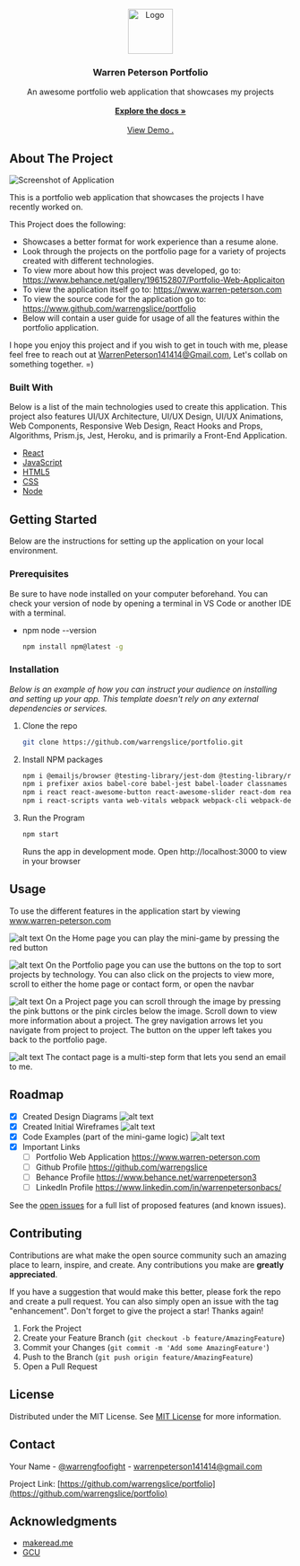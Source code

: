 <br/>
<div align="center">
<a href="https://github.com/ShaanCoding/ReadME-Generator">
<img src="https://i.imgur.com/wz0BR8y.png" alt="Logo" width="80" height="80">
</a>
<h3 align="center">Warren Peterson Portfolio</h3>
<p align="center">
An awesome portfolio web application that showcases my projects
<br/>
<br/>
<a href="https://github.com/warrengslice/portfolio"><strong>Explore the docs »</strong></a>
<br/>
<br/>
<a href="https://www.warren-peterson.com">View Demo .</a>  


</p>
</div>

 ## About The Project

![Screenshot of Application](https://i.imgur.com/8IpewIv.gif)

This is a portfolio web application that showcases the projects I have recently worked on.

This Project does the following:

- Showcases a better format for work experience than a resume alone.
- Look through the projects on the portfolio page for a variety of projects created with different technologies.
- To view more about how this project was developed, go to: https://www.behance.net/gallery/196152807/Portfolio-Web-Applicaiton
- To view the application itself go to: https://www.warren-peterson.com
- To view the source code for the application go to: https://www.github.com/warrengslice/portfolio
- Below will contain a user guide for usage of all the features within the portfolio application.

I hope you enjoy this project and if you wish to get in touch with me, please feel free to reach out at WarrenPeterson141414@Gmail.com, Let's collab on something together. =)
 ### Built With

Below is a list of the main technologies used to create this application. This project also features UI/UX Architecture, UI/UX Design, UI/UX Animations, Web Components, Responsive Web Design, React Hooks and Props, Algorithms, Prism.js, Jest, Heroku, and is primarily a Front-End Application.

- [React](https://reactjs.org)
- [JavaScript](https://javascript.org)
- [HTML5](https://html5.org)
- [CSS](https://css.org)
- [Node](https://node.org)
 ## Getting Started

Below are the instructions for setting up the application on your local environment.
 ### Prerequisites

Be sure to have node installed on your computer beforehand. You can check your version of node by opening a terminal in VS Code or another IDE with a terminal.

- npm node --version
  ```sh
  npm install npm@latest -g
  ```
 ### Installation

_Below is an example of how you can instruct your audience on installing and setting up your app. This template doesn't rely on any external dependencies or services._

1. Clone the repo
   ```sh
   git clone https://github.com/warrengslice/portfolio.git
   ```
3. Install NPM packages
   ```sh
   npm i @emailjs/browser @testing-library/jest-dom @testing-library/react @testing-library/user-event 
   npm i prefixer axios babel-core babel-jest babel-loader classnames cssloader framer-motion jest prismjs
   npm i react react-awesome-button react-awesome-slider react-dom react-hook-forms react-icons react-router-dom
   npm i react-scripts vanta web-vitals webpack webpack-cli webpack-dev-server
   ```
4. Run the Program
   ```js
   npm start
   ```
   Runs the app in development mode.
   Open http://localhost:3000 to view in your browser
 ## Usage

To use the different features in the application start by viewing www.warren-peterson.com

![alt text](https://i.imgur.com/lDvLB82l.png)
On the Home page you can play the mini-game by pressing the red button

![alt text](https://i.imgur.com/tGC1J3vl.png)
On the Portfolio page you can use the buttons on the top to sort projects by technology.
You can also click on the projects to view more, scroll to either the home page or contact form, or open the navbar

![alt text](https://i.imgur.com/O9WRZ6Vl.jpg)
On a Project page you can scroll through the image by pressing the pink buttons or the pink circles below the image. Scroll down to view more information about a project. The grey navigation arrows let you navigate from project to project. The button on the upper left takes you back to the portfolio page.

![alt text](https://i.imgur.com/fjcExyil.png)
The contact page is a multi-step form that lets you send an email to me.
 ## Roadmap

- [x] Created Design Diagrams
  ![alt text](https://i.imgur.com/r355SiMl.png)
- [x] Created Initial Wireframes
  ![alt text](https://i.imgur.com/lJIA7Bsl.png)
- [x] Code Examples (part of the mini-game logic)
  ![alt text](https://i.imgur.com/AaATLZcl.png)
- [x] Important Links
  - [ ] Portfolio Web Application
       https://www.warren-peterson.com
  - [ ] Github Profile https://github.com/warrengslice
  - [ ] Behance Profile https://www.behance.net/warrenpeterson3
  - [ ] LinkedIn Profile https://www.linkedin.com/in/warrenpetersonbacs/

See the [open issues](https://github.com/warrengslice/portfolio/issues) for a full list of proposed features (and known issues).
 ## Contributing

Contributions are what make the open source community such an amazing place to learn, inspire, and create. Any contributions you make are **greatly appreciated**.

If you have a suggestion that would make this better, please fork the repo and create a pull request. You can also simply open an issue with the tag "enhancement".
Don't forget to give the project a star! Thanks again!

1. Fork the Project
2. Create your Feature Branch (`git checkout -b feature/AmazingFeature`)
3. Commit your Changes (`git commit -m 'Add some AmazingFeature'`)
4. Push to the Branch (`git push origin feature/AmazingFeature`)
5. Open a Pull Request
 ## License

Distributed under the MIT License. See [MIT License](https://opensource.org/licenses/MIT) for more information.
 ## Contact

Your Name - [@warrengfoofight](https://twitter.com/warrengfoofight) - warrenpeterson141414@gmail.com

Project Link: [https://github.com/warrengslice/portfolio](https://github.com/warrengslice/portfolio)
 ## Acknowledgments


- [makeread.me](https://github.com/ShaanCoding/ReadME-Generator)
- [GCU](https://www.gcu.edu)
